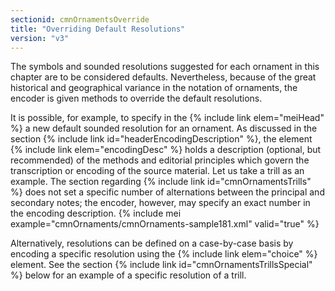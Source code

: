 ```yaml
---
sectionid: cmnOrnamentsOverride
title: "Overriding Default Resolutions"
version: "v3"
---
```


The symbols and sounded resolutions suggested for each ornament in this chapter are to be considered defaults. Nevertheless, because of the great historical and geographical variance in the notation of ornaments, the encoder is given methods to override the default resolutions.

It is possible, for example, to specify in the {% include link elem="meiHead" %} a new default sounded resolution for an ornament. As discussed in the section {% include link id="headerEncodingDescription" %}, the element {% include link elem="encodingDesc" %} holds a description (optional, but recommended) of the methods and editorial principles which govern the transcription or encoding of the source material. Let us take a trill as an example. The section regarding {% include link id="cmnOrnamentsTrills" %} does not set a specific number of alternations between the principal and secondary notes; the encoder, however, may specify an exact number in the encoding description.
{% include mei example="cmnOrnaments/cmnOrnaments-sample181.xml" valid="true" %}
    
Alternatively, resolutions can be defined on a case-by-case basis by encoding a specific resolution using the {% include link elem="choice" %} element. See the section {% include link id="cmnOrnamentsTrillsSpecial" %} below for an example of a specific resolution of a trill.
